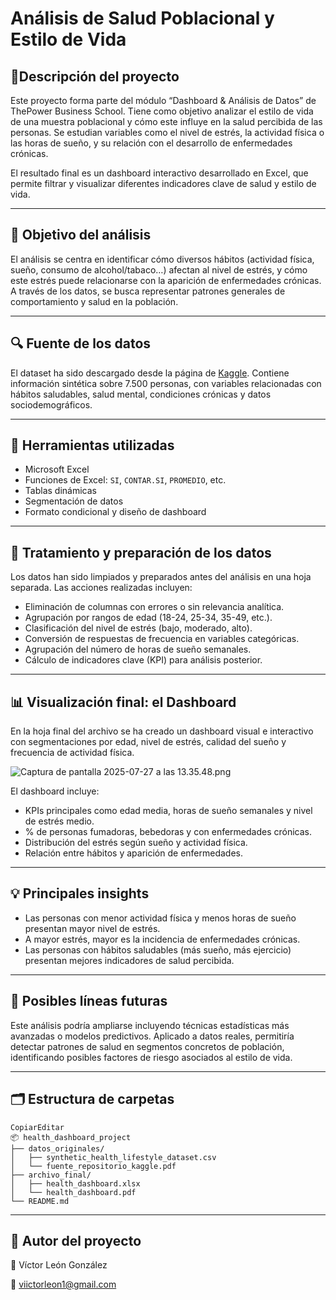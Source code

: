 # Análisis de Salud Poblacional y Estilo de Vida

## 📍Descripción del proyecto

Este proyecto forma parte del módulo “Dashboard & Análisis de Datos” de ThePower Business School. Tiene como objetivo analizar el estilo de vida de una muestra poblacional y cómo este influye en la salud percibida de las personas. Se estudian variables como el nivel de estrés, la actividad física o las horas de sueño, y su relación con el desarrollo de enfermedades crónicas.

El resultado final es un dashboard interactivo desarrollado en Excel, que permite filtrar y visualizar diferentes indicadores clave de salud y estilo de vida.

---

## 🎯 Objetivo del análisis

El análisis se centra en identificar cómo diversos hábitos (actividad física, sueño, consumo de alcohol/tabaco…) afectan al nivel de estrés, y cómo este estrés puede relacionarse con la aparición de enfermedades crónicas. A través de los datos, se busca representar patrones generales de comportamiento y salud en la población.

---

## 🔍 Fuente de los datos

El dataset ha sido descargado desde la página de [Kaggle](https://www.kaggle.com/datasets/sahilislam007/health-and-lifestyle-dataset). Contiene información sintética sobre 7.500 personas, con variables relacionadas con hábitos saludables, salud mental, condiciones crónicas y datos sociodemográficos.

---

## 🧪 Herramientas utilizadas

- Microsoft Excel
- Funciones de Excel: `SI`, `CONTAR.SI`, `PROMEDIO`, etc.
- Tablas dinámicas
- Segmentación de datos
- Formato condicional y diseño de dashboard

---

## 🧼 Tratamiento y preparación de los datos

Los datos han sido limpiados y preparados antes del análisis en una hoja separada. Las acciones realizadas incluyen:

- Eliminación de columnas con errores o sin relevancia analítica.
- Agrupación por rangos de edad (18-24, 25-34, 35-49, etc.).
- Clasificación del nivel de estrés (bajo, moderado, alto).
- Conversión de respuestas de frecuencia en variables categóricas.
- Agrupación del número de horas de sueño semanales.
- Cálculo de indicadores clave (KPI) para análisis posterior.

---

## 📊 Visualización final: el Dashboard

En la hoja final del archivo se ha creado un dashboard visual e interactivo con segmentaciones por edad, nivel de estrés, calidad del sueño y frecuencia de actividad física.

![Captura de pantalla 2025-07-27 a las 13.35.48.png](Ana%CC%81lisis%20de%20Salud%20Poblacional%20y%20Estilo%20de%20Vida%2023d94b7f019180479602c309762a67dc/Captura_de_pantalla_2025-07-27_a_las_13.35.48.png)

El dashboard incluye:

- KPIs principales como edad media, horas de sueño semanales y nivel de estrés medio.
- % de personas fumadoras, bebedoras y con enfermedades crónicas.
- Distribución del estrés según sueño y actividad física.
- Relación entre hábitos y aparición de enfermedades.

---

## 💡 Principales insights

- Las personas con menor actividad física y menos horas de sueño presentan mayor nivel de estrés.
- A mayor estrés, mayor es la incidencia de enfermedades crónicas.
- Las personas con hábitos saludables (más sueño, más ejercicio) presentan mejores indicadores de salud percibida.

---

## 🧠 Posibles líneas futuras

Este análisis podría ampliarse incluyendo técnicas estadísticas más avanzadas o modelos predictivos. Aplicado a datos reales, permitiría detectar patrones de salud en segmentos concretos de población, identificando posibles factores de riesgo asociados al estilo de vida.

---

## 🗂️ Estructura de carpetas

```
CopiarEditar
📦 health_dashboard_project
├── datos_originales/
│   ├── synthetic_health_lifestyle_dataset.csv
│   └── fuente_repositorio_kaggle.pdf
├── archivo_final/
│   ├── health_dashboard.xlsx
│   └── health_dashboard.pdf
└── README.md
```

---

## 👤 Autor del proyecto

📛 Víctor León González

📧 viictorleon1@gmail.com